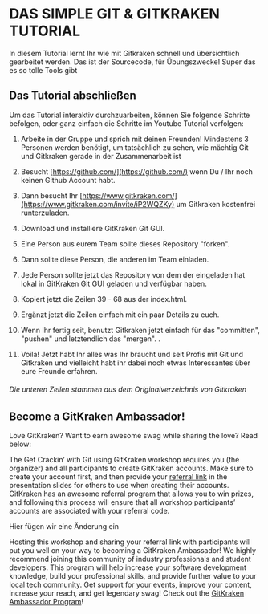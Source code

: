 # DAS SIMPLE GIT & GITKRAKEN TUTORIAL

In diesem Tutorial lernt Ihr wie mit Gitkraken schnell und übersichtlich gearbeitet werden. Das ist der Sourcecode, für Übungszwecke!   Super das es so tolle Tools gibt

## Das Tutorial abschließen

Um das Tutorial interaktiv durchzuarbeiten, können Sie folgende Schritte befolgen, oder ganz einfach die Schritte im Youtube Tutorial verfolgen: 

1. Arbeite in der Gruppe und sprich mit deinen Freunden! Mindestens 3 Personen werden benötigt, um tatsächlich zu sehen, wie mächtig Git und Gitkraken gerade in der Zusammenarbeit ist

2. Besucht [https://github.com/](https://github.com/) wenn Du / Ihr noch keinen Github Account habt.

3. Dann besucht Ihr [https://www.gitkraken.com/](https://www.gitkraken.com/invite/iP2WQZKy) um Gitkraken kostenfrei runterzuladen. 

4. Download und installiere GitKraken Git GUI. 

5. Eine Person aus eurem Team sollte dieses Repository "forken". 

6. Dann sollte diese Person, die anderen im Team einladen. 

7. Jede Person sollte jetzt das Repository von dem der eingeladen hat lokal in GitKraken Git GUI geladen und verfügbar haben. 

8. Kopiert jetzt die Zeilen 39 - 68 aus der index.html. 

9. Ergänzt jetzt die Zeilen einfach mit ein paar Details zu euch.

10. Wenn Ihr fertig seit, benutzt Gitkraken jetzt einfach für das "committen", "pushen" und letztendlich das "mergen". . 

11. Voila! Jetzt habt Ihr alles was Ihr braucht und seit Profis mit Git und Gitkraken und vielleicht habt ihr dabei noch etwas Interessantes über eure Freunde erfahren. 


###### Die unteren Zeilen stammen aus dem Originalverzeichnis von Gitkraken

## Become a GitKraken Ambassador! 

Love GitKraken? Want to earn awesome swag while sharing the love? Read below: 

The Get Crackin’ with Git using GitKraken workshop requires you (the organizer) and all participants to create GitKraken accounts. Make sure to create your account first, and then provide your [referral link](https://app.gitkraken.com/referrals) in the presentation slides for others to use when creating their accounts. GitKraken has an awesome referral program that allows you to win prizes, and following this process will ensure that all workshop participants’ accounts are associated with your referral code.

Hier fügen wir eine Änderung ein

Hosting this workshop and sharing your referral link with participants will put you well on your way to becoming a GitKraken Ambassador! We highly recommend joining this community of industry professionals and student developers. This program will help increase your software development knowledge, build your professional skills, and provide further value to your local tech community. Get support for your events, improve your content, increase your reach, and get legendary swag! Check out the [GitKraken Ambassador Program](https://www.gitkraken.com/ambassador)!
